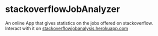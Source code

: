 # stackoverflowJobAnalyzer
An online App that gives statistics on the jobs offered on stackoverflow.
Interact with it on <a href="http://stackoverflowjobanalysis.herokuapp.com/">stackoverflowjobanalysis.herokuapp.com</a>  
